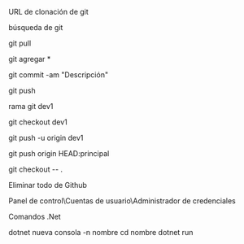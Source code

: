 URL de clonación de git

búsqueda de git

git pull

git agregar *

git commit -am "Descripción"

git push

rama git dev1

git checkout dev1

git push -u origin dev1

git push origin HEAD:principal

git checkout -- .

Eliminar todo de Github

Panel de control\Cuentas de usuario\Administrador de credenciales

Comandos .Net


dotnet nueva consola -n nombre cd nombre dotnet run



